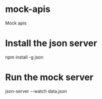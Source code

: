 # mock-apis
Mock apis

# Install the json server
npm install -g json

# Run the mock server
json-server --watch data.json
